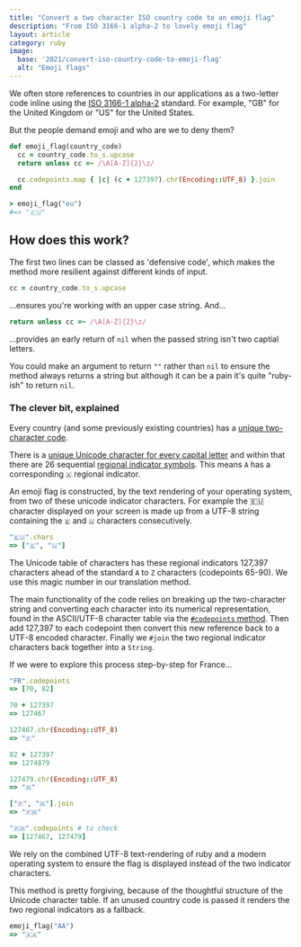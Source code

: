 ```yaml
---
title: "Convert a two character ISO country code to an emoji flag"
description: "From ISO 3166-1 alpha-2 to lovely emoji flag"
layout: article
category: ruby
image:
  base: '2021/convert-iso-country-code-to-emoji-flag'
  alt: "Emoji flags"
---
```


We often store references to countries in our applications as a two-letter code inline using the [ISO 3166-1 alpha-2](https://en.wikipedia.org/wiki/ISO_3166-1_alpha-2) standard. For example, "GB" for the United Kingdom or "US" for the United States.

But the people demand emoji and who are we to deny them?

```ruby
def emoji_flag(country_code)
  cc = country_code.to_s.upcase
  return unless cc =~ /\A[A-Z]{2}\z/

  cc.codepoints.map { |c| (c + 127397).chr(Encoding::UTF_8) }.join
end

> emoji_flag("eu")
#=> "🇪🇺"
```


## How does this work?

The first two lines can be classed as 'defensive code', which makes the method more resilient against different kinds of input.

```ruby
cc = country_code.to_s.upcase
```

...ensures you're working with an upper case string. And...

```ruby
return unless cc =~ /\A[A-Z]{2}\z/
```

...provides an early return of `nil` when the passed string isn't two captial letters.

You could make an argument to return `""` rather than `nil` to ensure the method always returns a string but although it can be a pain it's quite "ruby-ish" to return `nil`.

### The clever bit, explained

Every country (and some previously existing countries) has a [unique two-character code](https://en.wikipedia.org/wiki/ISO_3166-1_alpha-2#Current_codes).

There is a [unique Unicode character for every capital letter](https://en.wikipedia.org/wiki/Enclosed_Alphanumeric_Supplement) and within that there are 26 sequential [regional indicator symbols](https://en.wikipedia.org/wiki/Regional_indicator_symbol). This means `A` has a corresponding `🇦` regional indicator.

An emoji flag is constructed, by the text rendering of your operating system, from two of these unicode indicator characters. For example the 🇪🇺 character displayed on your screen is made up from a UTF-8 string containing the `🇪` and `🇺` characters consecutively.

```ruby
"🇪🇺".chars
=> ["🇪", "🇺"]
```

The Unicode table of characters has these regional indicators 127,397 characters ahead of the standard `A` to `Z` characters (codepoints 65-90). We use this magic number in our translation method.

The main functionality of the code relies on breaking up the two-character string and converting each character into its numerical representation, found in the ASCII/UTF-8 character table via the [`#codepoints` method](https://ruby-doc.org/core-3.0.0/String.html#codepoints-method). Then add 127,397 to each codepoint then convert this new reference back to a UTF-8 encoded character. Finally we `#join` the two regional indicator characters back together into a `String`.

If we were to explore this process step-by-step for France...

```ruby
"FR".codepoints
=> [70, 82]

70 + 127397
=> 127467

127467.chr(Encoding::UTF_8)
=> "🇫"

82 + 127397
=> 1274879

127479.chr(Encoding::UTF_8)
=> "🇷"

["🇫", "🇷"].join
=> "🇫🇷"

"🇫🇷".codepoints # to check
=> [127467, 127479]
```

We rely on the combined UTF-8 text-rendering of ruby and a modern operating system to ensure the flag is displayed instead of the two indicator characters.

This method is pretty forgiving, because of the thoughtful structure of the Unicode character table. If an unused country code is passed it renders the two regional indicators as a fallback.

```ruby
emoji_flag("AA")
=> "🇦🇦"
```
